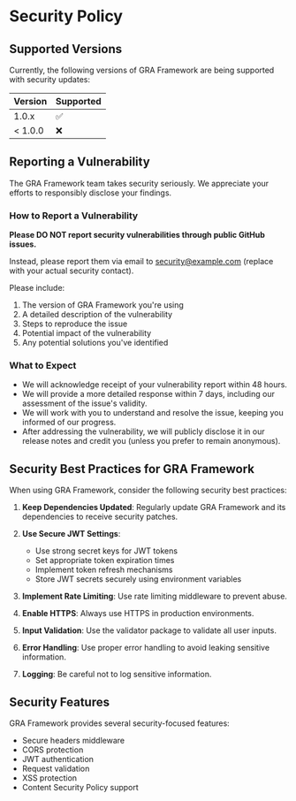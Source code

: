 # Security Policy

## Supported Versions

Currently, the following versions of GRA Framework are being supported with security updates:

| Version | Supported          |
| ------- | ------------------ |
| 1.0.x   | :white_check_mark: |
| < 1.0.0 | :x:                |

## Reporting a Vulnerability

The GRA Framework team takes security seriously. We appreciate your efforts to responsibly disclose your findings.

### How to Report a Vulnerability

**Please DO NOT report security vulnerabilities through public GitHub issues.**

Instead, please report them via email to [security@example.com](mailto:security@example.com) (replace with your actual security contact).

Please include:

1. The version of GRA Framework you're using
2. A detailed description of the vulnerability
3. Steps to reproduce the issue
4. Potential impact of the vulnerability
5. Any potential solutions you've identified

### What to Expect

- We will acknowledge receipt of your vulnerability report within 48 hours.
- We will provide a more detailed response within 7 days, including our assessment of the issue's validity.
- We will work with you to understand and resolve the issue, keeping you informed of our progress.
- After addressing the vulnerability, we will publicly disclose it in our release notes and credit you (unless you prefer to remain anonymous).

## Security Best Practices for GRA Framework

When using GRA Framework, consider the following security best practices:

1. **Keep Dependencies Updated**: Regularly update GRA Framework and its dependencies to receive security patches.

2. **Use Secure JWT Settings**:
   - Use strong secret keys for JWT tokens
   - Set appropriate token expiration times
   - Implement token refresh mechanisms
   - Store JWT secrets securely using environment variables

3. **Implement Rate Limiting**: Use rate limiting middleware to prevent abuse.

4. **Enable HTTPS**: Always use HTTPS in production environments.

5. **Input Validation**: Use the validator package to validate all user inputs.

6. **Error Handling**: Use proper error handling to avoid leaking sensitive information.

7. **Logging**: Be careful not to log sensitive information.

## Security Features

GRA Framework provides several security-focused features:

- Secure headers middleware
- CORS protection
- JWT authentication
- Request validation
- XSS protection
- Content Security Policy support
